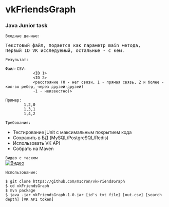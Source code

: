 # vkFriendsGraph
### Java Junior task

`Входные данные:` <br/>
<pre>
Текстовый файл, подается как параметр main метода,
Первый ID VK исследуемый, остальные - с кем.
</pre>

`Результат:` <br/>
`````
Файл-CSV:
            <ID 1>
            <ID 2>
            <расстояние (0 - нет связи, 1 - прямая связь, 2 и более - кол-во ребер, через друзей-друзей)
            -1 - неизвестно)>

Пример:
        1,2,0
        1,3,1
        1,4,2
`````

`Требования:` <br/>
- Тестирование jUnit с максимальным покрытием кода
- Сохранить в БД (MySQL/PostgreSQL/Redis)
- Использовать VK API
- Собрать на Maven

`Видео с таском` <br/>
[![Видео](https://img.youtube.com/vi/wMRJy6RmdwU/0.jpg)](https://youtu.be/wMRJy6RmdwU)

`Использование:` <br/>
```
$ git clone https://github.com/m1cron/vkFriendsGraph
$ cd vkFriendsGraph
$ mvn package
$ java -jar vkFriendsGraph-1.0.jar [id's txt file] [out.csv] [search depth] [VK API token]
```

